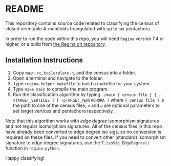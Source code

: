 # README
This repository contains source code related to classifying the census of closed orientable 4-manifolds triangulated with up to six pentachora.

In order to run the code within this repo, you will need `Regina` version 7.4 or higher, or a build from [the Regina git repository](https://github.com/regina-normal/regina).

## Installation Instructions

1. Copy `main.cc`, `boilerplate.h`, and the census into a folder.
3. Open a terminal and navigate to the folder.
4. Type `regina-helper makefile` to build a makefile for your system.
5. Type `make main` to compile the main program.
6. Run the classification algorithm by typing `./main { census file } [ -vTARGET_VERTICES ] [ -pTARGET_PENTACHORA ]` where `{ census file }` is the path to one of the census files; `v` and `p` are optional parameters to set target vertices and pentachora respectively.

Note that this algorithm works with *edge degree* isomorphism signatures and not regular isomorphism signatures. 
All of the census files in this repo have already been converted to edge degree iso sigs, so no conversion is required on these files.
If you need to convert other (standard) isomorphism signature to edge degree signatures, use the `T.isoSig_EdgeDegree()` function in `regina-python`.

Happy classifying!
